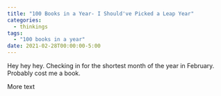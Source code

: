 ```yaml
---
title: "100 Books in a Year- I Should've Picked a Leap Year"
categories:
  - thinkings
tags:
  - "100 books in a year"
date: 2021-02-28T00:00:00-5:00
---
```

Hey hey hey. Checking in for the shortest month of the year in February. Probably cost me a book.
<!--more-->
More text